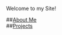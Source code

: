 Welcome to my Site!

##[About Me](https:novamatthew.github.io/AboutMe)
<br />
##[Projects](https://novamatthew.github.io/Projects)
